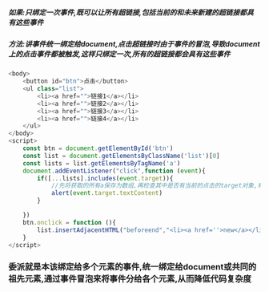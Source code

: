 ##### 如果:只绑定一次事件,既可以让所有超链接,包括当前的和未来新建的超链接都具有这些事件

##### 方法:讲事件统一绑定给document,点击超链接时由于事件的冒泡,导致document上的点击事件都被触发,这样只绑定一次,所有的超链接都会具有这些事件

```js
<body>
    <button id="btn">点击</button>
    <ul class="list">
        <li><a href="">链接1</a></li>
        <li><a href="">链接2</a></li>
        <li><a href="">链接3</a></li>
        <li><a href="">链接4</a></li>
    </ul>
</body>
<script>
    const btn = document.getElementById('btn')
    const list = document.getElementsByClassName('list')[0]
    const lists = list.getElementsByTagName('a')
    document.addEventListener("click",function (event){
        if([...lists].includes(event.target)){
            //先将获取的所有a保存为数组,再检查其中是否有当前的点击的target对象,有则弹窗提示
            alert(event.target.textContent)
        }

    })
    btn.onclick = function (){
        list.insertAdjacentHTML("beforeend","<li><a href=''>new</a></li>")
    }
</script>
```

### 委派就是本该绑定给多个元素的事件,统一绑定给document或共同的祖先元素,通过事件冒泡来将事件分给各个元素,从而降低代码复杂度
